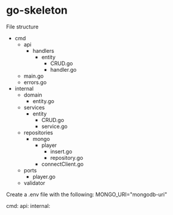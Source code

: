 # go-skeleton

File structure
- cmd
    - api
        - handlers
            - entity
                - CRUD.go
                - handler.go
    - main.go
    - errors.go
- internal
  - domain
    - entity.go
  - services
    - entity
      - CRUD.go
      - service.go
  - repositories
    - mongo
      - player
        - insert.go
        - repository.go
      - connectClient.go
  - ports
    - player.go
  - validator

Create a .env file with the following:
MONGO_URI="mongodb-uri"

cmd:
api:
internal:
